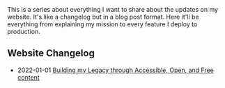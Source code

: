 <div class="series">
This is a series about everything I want to share about the updates on my website. It's like a changelog but in a blog post format. Here it'll be everything from explaining my mission to every feature I deploy to production.

## Website Changelog

- <time class="date">2022-01-01</time> <span>[Building my Legacy through Accessible, Open, and Free content](/series/website-changelog/building-my-legacy-through-accessible-open-and-free-content)</span>
</div>
